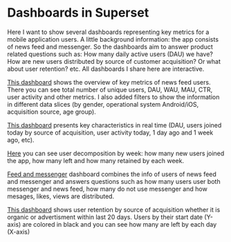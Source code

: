 # Dashboards in Superset
Here I want to show several dashboards representing key metrics for a mobile application users. A little background information: the app consists of news feed and messenger. So the dashboards aim to answer product related questions such as: How many daily active users (DAU) we have? How are new users distributed by source of customer acquisition? Or what about user retention? etc. All dashboards I share here are interactive. 

[This dashboard](https://superset.lab.karpov.courses/superset/dashboard/1803/) shows the overview of key metrics of news feed users. There you can see total number of unique users, DAU, WAU, MAU, CTR, user activity and other metrics. I also added filters to show the information in different data slices (by gender, operational system Android/iOS, acquisition source, age group). 

[This dashboard](https://superset.lab.karpov.courses/superset/dashboard/1859/) presents key characteristics in real time (DAU, users joined today by source of acquisition, user activity today, 1 day ago and 1 week ago, etc).

[Here](https://superset.lab.karpov.courses/superset/dashboard/1896/) you can see user decomposition by week: how many new users joined the app, how many left and how many retained by each week.

[Feed and messenger](https://superset.lab.karpov.courses/superset/dashboard/1874/) dashboard combines the info of users of news feed and messenger and answers questions such as how many users user both messenger and news feed, how many do not use messenger and how mesages, likes, views are distributed.

[This dashboard](https://superset.lab.karpov.courses/superset/dashboard/1887/) shows user retention by source of acquisition whether it is organic or advertisment within last 20 days. Users by their start date (Y-axis) are colored in black and you can see how many are left by each day (X-axis)

